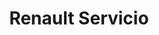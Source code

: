 ---
title: "Renault Servicio"
url: /neuquen/renault-servicio-general-san-martin/
shop: reparación de automóviles
---